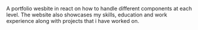 A portfolio wesbite in react on how to handle different components at each level.
The website also showcases my skills, education and work experience along with projects that i have worked on.
